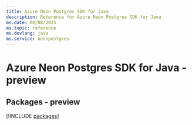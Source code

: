 ```yaml
---
title: Azure Neon Postgres SDK for Java
description: Reference for Azure Neon Postgres SDK for Java
ms.date: 08/08/2025
ms.topic: reference
ms.devlang: java
ms.service: neonpostgres
---
```

# Azure Neon Postgres SDK for Java - preview
## Packages - preview
[!INCLUDE [packages](neon-postgres-index.md)]